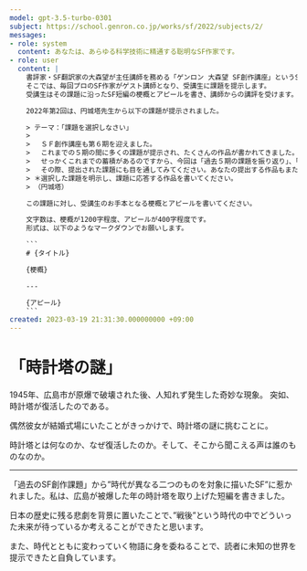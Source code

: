 ```yaml
---
model: gpt-3.5-turbo-0301
subject: https://school.genron.co.jp/works/sf/2022/subjects/2/
messages:
- role: system
  content: あなたは、あらゆる科学技術に精通する聡明なSF作家です。
- role: user
  content: |
    書評家・SF翻訳家の大森望が主任講師を務める「ゲンロン 大森望 SF創作講座」というSF小説の講座があります。
    そこでは、毎回プロのSF作家がゲスト講師となり、受講生に課題を提示します。
    受講生はその課題に沿ったSF短編の梗概とアピールを書き、講師からの講評を受けます。

    2022年第2回は、円城塔先生から以下の課題が提示されました。

    > テーマ：「課題を選択しなさい」
    >
    > 　ＳＦ創作講座も第６期を迎えました。
    > 　これまでの５期の間に多くの課題が提示され、たくさんの作品が書かれてきました。講師によって小説観に違いはあれど、どの課題も受講生に「小説を書く」という行為への足がかりを伝えようとするものであることは共通しています。
    > 　せっかくこれまでの蓄積があるのですから、今回は「過去５期の課題を振り返り」、「自分ならうまくできそうだという課題」を選択して下さい。過去の課題と提出作品は、ゲンロンＳＦ講座のページで確認することができます。
    > 　その際、提出された課題にも目を通してみてください。あなたの提出する作品もまた、同様の目で見られることになるのです。
    > ＊選択した課題を明示し、課題に応答する作品を書いてください。
    > （円城塔）

    この課題に対し、受講生のお手本となる梗概とアピールを書いてください。

    文字数は、梗概が1200字程度、アピールが400字程度です。
    形式は、以下のようなマークダウンでお願いします。

    ```
    # {タイトル}

    {梗概}

    ---

    {アピール}
    ```
created: 2023-03-19 21:31:30.000000000 +09:00
---
```

# 「時計塔の謎」

1945年、広島市が原爆で破壊された後、人知れず発生した奇妙な現象。
突如、時計塔が復活したのである。

偶然彼女が結婚式場にいたことがきっかけで、時計塔の謎に挑むことに。

時計塔とは何なのか、なぜ復活したのか。そして、そこから聞こえる声は誰のものなのか。

---

「過去のSF創作課題」から”時代が異なる二つのものを対象に描いたSF”に惹かれました。私は、広島が被爆した年の時計塔を取り上げた短編を書きました。

日本の歴史に残る悲劇を背景に置いたことで、”戦後”という時代の中でどういった未来が待っているか考えることができたと思います。

また、時代とともに変わっていく物語に身を委ねることで、読者に未知の世界を提示できたと自負しています。
